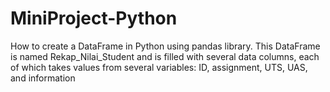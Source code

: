 # MiniProject-Python
How to create a DataFrame in Python using pandas library. This DataFrame is named Rekap_Nilai_Student and is filled with several data columns, each of which takes values from several variables: ID, assignment, UTS, UAS, and information
